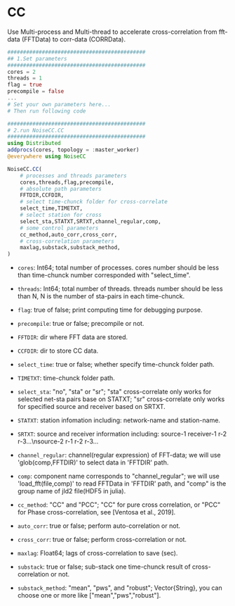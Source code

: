 # CC
Use Multi-process and Multi-thread to accelerate cross-correlation from fft-data (FFTData) to corr-data (CORRData).


```julia
############################################
## 1.Set parameters 
############################################
cores = 2 
threads = 1
flag = true
precompile = false
... 
# Set your own parameters here...
# Then run following code

############################################
# 2.run NoiseCC.CC
############################################
using Distributed
addprocs(cores, topology = :master_worker)
@everywhere using NoiseCC

NoiseCC.CC(
    # processes and threads parameters
    cores,threads,flag,precompile,
    # absolute path parameters
    FFTDIR,CCFDIR,
    # select time-chunck folder for cross-correlate
    select_time,TIMETXT,
    # select station for cross
    select_sta,STATXT,SRTXT,channel_regular,comp,
    # some control parameters
    cc_method,auto_corr,cross_corr,
    # cross-correlation parameters
    maxlag,substack,substack_method,
)
```

- `cores`: Int64; total number of processes. cores number should be less than time-chunck number corresponded with "select_time".
- `threads`: Int64; total number of threads. threads number should be less than N, N is the number of sta-pairs in each time-chunck.
- `flag`: true of false; print computing time for debugging purpose.
- `precompile`: true or false; precompile or not.
- `FFTDIR`: dir where FFT data are stored.
- `CCFDIR`: dir to store CC data.
- `select_time`: true or false; whether specify time-chunck folder path.
- `TIMETXT`: time-chunck folder path.
- `select_sta`: "no", "sta" or "sr"; "sta" cross-correlate only works for selected net-sta pairs base on STATXT; "sr" cross-correlate only works for specified source and receiver based on SRTXT.
- `STATXT`: station infomation including: network-name and station-name.
- `SRTXT`: source and receiver information including: source-1 receiver-1 r-2 r-3...\nsource-2 r-1 r-2 r-3...
- `channel_regular`: channel(regular expression) of FFT-data; we will use 'glob(comp,FFTDIR)' to select data in 'FFTDIR' path.
- `comp`: component name corresponds to "channel_regular"; we will use 'load_fft(file,comp)' to read FFTData in 'FFTDIR' path, and "comp" is the group name of jld2 file(HDF5 in julia).
- `cc_method`: "CC" and "PCC"; "CC" for pure cross correlation, or "PCC" for Phase cross-correlation, see [Ventosa et al., 2019].
- `auto_corr`: true or false; perform auto-correlation or not.
- `cross_corr`: true or false; perform cross-correlation or not.

- `maxlag`: Float64; lags of cross-correlation to save (sec).
- `substack`: true or false; sub-stack one time-chunck result of cross-correlation or not.
- `substack_method`: "mean", "pws", and "robust"; Vector{String}, you can choose one or more like ["mean","pws","robust"].
